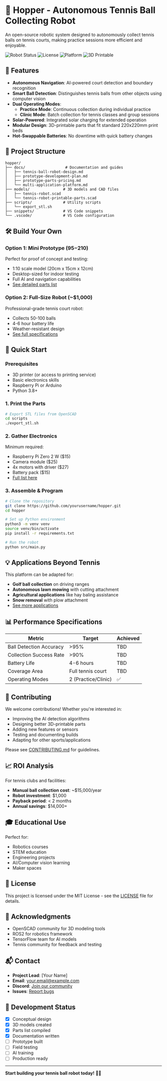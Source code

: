 # 🎾 Hopper - Autonomous Tennis Ball Collecting Robot

An open-source robotic system designed to autonomously collect tennis balls on tennis courts, making practice sessions more efficient and enjoyable.

![Robot Status](https://img.shields.io/badge/Status-Prototype-yellow)
![License](https://img.shields.io/badge/License-MIT-green)
![Platform](https://img.shields.io/badge/Platform-Raspberry%20Pi-red)
![3D Printable](https://img.shields.io/badge/3D%20Printable-Yes-blue)

## 🚀 Features

- **Autonomous Navigation**: AI-powered court detection and boundary recognition
- **Smart Ball Detection**: Distinguishes tennis balls from other objects using computer vision
- **Dual Operating Modes**:
  - **Practice Mode**: Continuous collection during individual practice
  - **Clinic Mode**: Batch collection for tennis classes and group sessions
- **Solar-Powered**: Integrated solar charging for extended operation
- **Modular Design**: 3D-printable parts that fit standard 220x220mm print beds
- **Hot-Swappable Batteries**: No downtime with quick battery changes

## 📁 Project Structure

```
hopper/
├── docs/                  # Documentation and guides
│   ├── tennis-ball-robot-design.md
│   ├── prototype-development-plan.md
│   ├── prototype-parts-pricing.md
│   └── multi-application-platform.md
├── models/               # 3D models and CAD files
│   ├── tennis-robot.scad
│   └── tennis-robot-printable-parts.scad
├── scripts/              # Utility scripts
│   └── export_stl.sh
├── snippets/             # VS Code snippets
└── .vscode/              # VS Code configuration
```

## 🛠️ Build Your Own

### Option 1: Mini Prototype ($95-$210)
Perfect for proof of concept and testing:
- 1:10 scale model (20cm x 15cm x 12cm)
- Desktop-sized for indoor testing
- Full AI and navigation capabilities
- [See detailed parts list](docs/prototype-parts-pricing.md)

### Option 2: Full-Size Robot (~$1,000)
Professional-grade tennis court robot:
- Collects 50-100 balls
- 4-6 hour battery life
- Weather-resistant design
- [See full specifications](docs/tennis-ball-robot-design.md)

## 🎯 Quick Start

### Prerequisites
- 3D printer (or access to printing service)
- Basic electronics skills
- Raspberry Pi or Arduino
- Python 3.8+

### 1. Print the Parts
```bash
# Export STL files from OpenSCAD
cd scripts
./export_stl.sh
```

### 2. Gather Electronics
Minimum required:
- Raspberry Pi Zero 2 W ($15)
- Camera module ($25)
- 4x motors with driver ($27)
- Battery pack ($15)
- [Full list here](docs/prototype-parts-pricing.md)

### 3. Assemble & Program
```bash
# Clone the repository
git clone https://github.com/yourusername/hopper.git
cd hopper

# Set up Python environment
python3 -m venv venv
source venv/bin/activate
pip install -r requirements.txt

# Run the robot
python src/main.py
```

## 💡 Applications Beyond Tennis

This platform can be adapted for:
- **Golf ball collection** on driving ranges
- **Autonomous lawn mowing** with cutting attachment
- **Agricultural applications** like hay baling assistance
- **Snow removal** with plow attachment
- [See more applications](docs/multi-application-platform.md)

## 📊 Performance Specifications

| Metric | Target | Achieved |
|--------|--------|----------|
| Ball Detection Accuracy | >95% | TBD |
| Collection Success Rate | >90% | TBD |
| Battery Life | 4-6 hours | TBD |
| Coverage Area | Full tennis court | TBD |
| Operating Modes | 2 (Practice/Clinic) | ✅ |

## 🤝 Contributing

We welcome contributions! Whether you're interested in:
- Improving the AI detection algorithms
- Designing better 3D-printable parts
- Adding new features or sensors
- Testing and documenting builds
- Adapting for other sports/applications

Please see [CONTRIBUTING.md](CONTRIBUTING.md) for guidelines.

## 📈 ROI Analysis

For tennis clubs and facilities:
- **Manual ball collection cost**: ~$15,000/year
- **Robot investment**: $1,000
- **Payback period**: < 2 months
- **Annual savings**: $14,000+

## 🎓 Educational Use

Perfect for:
- Robotics courses
- STEM education
- Engineering projects
- AI/Computer vision learning
- Maker spaces

## 📝 License

This project is licensed under the MIT License - see the [LICENSE](LICENSE) file for details.

## 🙏 Acknowledgments

- OpenSCAD community for 3D modeling tools
- ROS2 for robotics framework
- TensorFlow team for AI models
- Tennis community for feedback and testing

## 📬 Contact

- **Project Lead**: [Your Name]
- **Email**: your.email@example.com
- **Discord**: [Join our community](https://discord.gg/hopper)
- **Issues**: [Report bugs](https://github.com/yourusername/hopper/issues)

## 🚧 Development Status

- [x] Conceptual design
- [x] 3D models created
- [x] Parts list compiled
- [x] Documentation written
- [ ] Prototype built
- [ ] Field testing
- [ ] AI training
- [ ] Production ready

---

**Start building your tennis ball robot today!** 🎾🤖